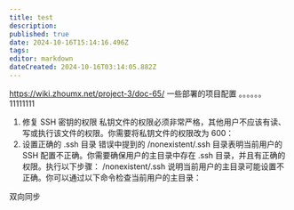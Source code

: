 ```yaml
---
title: test
description: 
published: true
date: 2024-10-16T15:14:16.496Z
tags: 
editor: markdown
dateCreated: 2024-10-16T03:14:05.882Z
---
```


https://wiki.zhoumx.net/project-3/doc-65/
一些部署的项目配置 
。。。。。。11111111
1. 修复 SSH 密钥的权限
私钥文件的权限必须非常严格，其他用户不应该有读、写或执行该文件的权限。你需要将私钥文件的权限改为 600：
2. 设置正确的 .ssh 目录
错误中提到的 /nonexistent/.ssh 目录表明当前用户的 SSH 配置不正确。你需要确保用户的主目录中存在 .ssh 目录，并且有正确的权限。执行以下步骤：
/nonexistent/.ssh 说明当前用户的主目录可能设置不正确。你可以通过以下命令检查当前用户的主目录：

双向同步 
